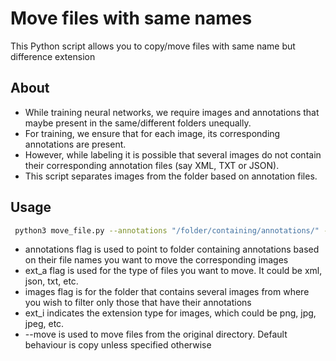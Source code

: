 # Move files with same names

This Python script allows you to copy/move files with same name but difference extension

## About

- While training neural networks, we require images and annotations that maybe present in the same/different folders unequally.
- For training, we ensure that for each image, its corresponding annotations are present.
- However, while labeling it is possible that several images do not contain their corresponding annotation files (say XML, TXT or JSON).
- This script separates images from the folder based on annotation files.

## Usage

```bash
 python3 move_file.py --annotations "/folder/containing/annotations/" --ext_a xml --images "folder/containing/images" --ext_i png      
```

- annotations flag is used to point to folder containing annotations based on their file names you want to move the corresponding images
- ext_a flag is used for the type of files you want to move. It could be xml, json, txt, etc.
- images flag is for the folder that contains several images from where you wish to filter only those that have their annotations
- ext_i indicates the extension type for images, which could be png, jpg, jpeg, etc.
- --move is used to move files from the original directory. Default behaviour is copy unless specified otherwise

